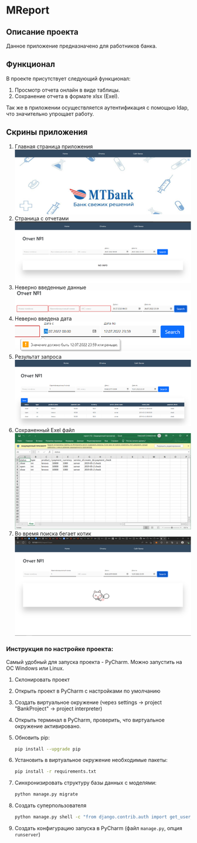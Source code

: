 # MReport
## Описание проекта
Данное приложение предназначено для работников банка.

## Функционал
В проекте присутствует следующий функционал:
1. Просмотр отчета онлайн в виде таблицы.
2. Сохранение отчета в формате xlsx (Exel).

Так же в приложении осуществляется аутентификация с помощью ldap,
что значительно упрощает работу.


## Скрины приложения
1. Главная страница приложения
![img.png](./readme_images/img.png)
2. Страница с отчетами
![img_1.png](./readme_images/img_1.png)
3. Неверно введенные данные
![img_2.png](./readme_images/img_2.png)
4. Неверно введена дата
![img_3.png](./readme_images/img_3.png)
5. Результат запроса
![img_4.png](./readme_images/img_4.png)
6. Сохраненный Exel файл
![img_6.png](./readme_images/img_6.png)
7. Во время поиска бегает котик
![img_5.png](./readme_images/img_5.png)


### Инструкция по настройке проекта:
Самый удобный для запуска проекта - PyCharm. Можно запустить на ОС Windows или Linux.

1. Склонировать проект
2. Открыть проект в PyCharm с наcтройками по умолчанию
3. Создать виртуальное окружение (через settings -> project "BankProject" -> project interpreter)
4. Открыть терминал в PyCharm, проверить, что виртуальное окружение активировано.
5. Обновить pip:
   ```bash
   pip install --upgrade pip
   ```
6. Установить в виртуальное окружение необходимые пакеты: 
   ```bash
   pip install -r requirements.txt
   ```

7. Синхронизировать структуру базы данных с моделями: 
   ```bash
   python manage.py migrate
   ```

8. Создать суперпользователя
   ```bash
   python manage.py shell -c "from django.contrib.auth import get_user_model; get_user_model().objects.create_superuser('kolya', 'abc@123.net', '123')"
   ```

9. Создать конфигурацию запуска в PyCharm (файл `manage.py`, опция `runserver`)

